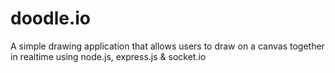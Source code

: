 doodle.io
===========

A simple drawing application that allows users to draw on a canvas together in realtime using node.js, express.js &amp; socket.io